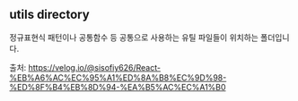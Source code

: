 ## utils directory

정규표현식 패턴이나 공통함수 등 공통으로 사용하는 유틸 파일들이 위치하는 폴더입니다. <br />

출처: https://velog.io/@sisofiy626/React-%EB%A6%AC%EC%95%A1%ED%8A%B8%EC%9D%98-%ED%8F%B4%EB%8D%94-%EA%B5%AC%EC%A1%B0
